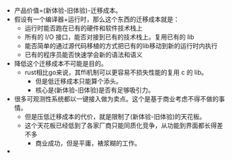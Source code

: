 - 产品价值=(新体验-旧体验)-迁移成本。
- 假设有一个编译器+运行时，那么这个东西的迁移成本就是：
	- 运行时能否跑在已有的硬件和软件技术栈上
	- 所有的 I/O 接口，能否对接到已有的技术栈上。复用已有的 lib
	- 能否简单的通过源代码移植的方式把已有的lib移动到新的运行时内执行
	- 已有的程序员能否快速学会新的语法和语义
- 降低这个迁移成本不可能是目的。
	- rust相比go来说，其ffi机制可以更容易不损失性能的复用 c 的 lib。
		- 但是低迁移成本只能算个添头。
		- 核心是(新体验-旧体验)是否有足够吸引力。
- 很多可观测性系统都以一键接入做为卖点。这个是基于商业考虑不得不做的事情。
	- 但是压低迁移成本的代价，就是限制了(新体验-旧体验)的天花板。
	- 这个天花板已经低到了各家厂商只能同质化竞争，从功能到界面都长得差不多
		- 商业成功，但是平庸，裱浆糊的工作。
-